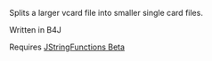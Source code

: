 Splits a larger vcard file into smaller single card files.

Written in B4J

Requires [JStringFunctions Beta](https://www.b4x.com/android/forum/threads/jstringfunctions-beta.36595/)

